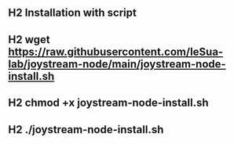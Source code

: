 ## H2 Installation with script
## H2 wget https://raw.githubusercontent.com/IeSua-lab/joystream-node/main/joystream-node-install.sh  
## H2 chmod +x joystream-node-install.sh  
## H2 ./joystream-node-install.sh 
